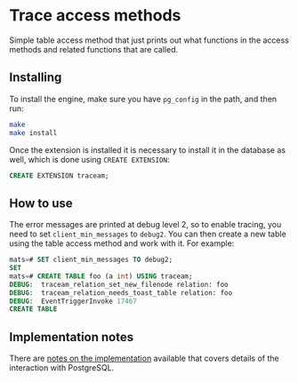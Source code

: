 # Trace access methods

Simple table access method that just prints out what functions in the
access methods and related functions that are called.

## Installing

To install the engine, make sure you have `pg_config` in the path, and
then run:

```bash
make
make install
```

Once the extension is installed it is necessary to install it in the
database as well, which is done using `CREATE EXTENSION`:

```sql
CREATE EXTENSION traceam;
```

## How to use

The error messages are printed at debug level 2, so to enable tracing,
you need to set `client_min_messages` to `debug2`. You can then create
a new table using the table access method and work with it. For
example:

```sql
mats=# SET client_min_messages TO debug2;
SET
mats=# CREATE TABLE foo (a int) USING traceam;
DEBUG:  traceam_relation_set_new_filenode relation: foo
DEBUG:  traceam_relation_needs_toast_table relation: foo
DEBUG:  EventTriggerInvoke 17467
CREATE TABLE
```

## Implementation notes

There are [notes on the implementation](NOTES.md) available that
covers details of the interaction with PostgreSQL.
